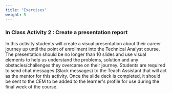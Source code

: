 ```yaml
---
title: "Exercises"
weight: 5
---
```


### In Class Activity 2 : Create a presentation report 
In this activity students will create a visual presentation about their career journey up until the point of enrollment into the Technical Analyst course. The presentation should be no longer than 10 slides and use visual elements to help us understand the problems, solution and any obstacles/challenges they overcame on their journey. Students are required to send chat messages (Slack messages) to the Teach Assistant that will act as the mentor for this activity. Once the slide deck is completed, it should be sent to the CEM to be added to the learner's profile for use during the final week of the course.
